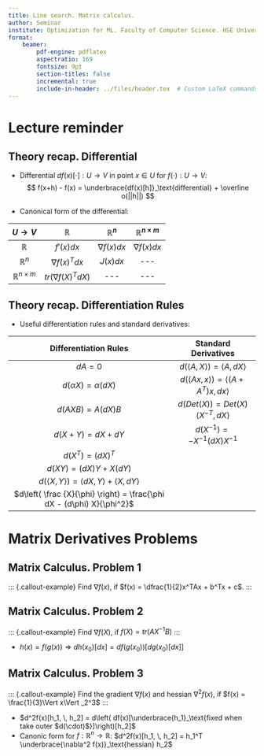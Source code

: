 ```yaml
---
title: Line search. Matrix calculus. 
author: Seminar
institute: Optimization for ML. Faculty of Computer Science. HSE University
format: 
    beamer:
        pdf-engine: pdflatex
        aspectratio: 169
        fontsize: 9pt
        section-titles: false
        incremental: true
        include-in-header: ../files/header.tex  # Custom LaTeX commands and preamble
---
```


# Lecture reminder

## Theory recap. Differential

* Differential $df(x)[\cdot]: U \rightarrow V$ in point $x \in U$ for $f(\cdot): U \rightarrow V$:
$$
    f(x+h) - f(x) = \underbrace{df(x)[h]}_\text{differential} + \overline o(||h||)
$$


* Canonical form of the differential:

| $U \rightarrow V$ 	| $\mathbb{R}$ 	| $\mathbb{R}^n$ 	| $\mathbb{R}^{n \times m}$ 	|
|:---:	|:---:	|:---:	|:---:	|
| $\mathbb{R}$ 	| $f'(x)dx$ 	| $\nabla f(x) dx$ 	| $\nabla f(x) dx$ 	|
| $\mathbb{R}^n$ 	| $\nabla f(x)^Tdx$ 	| $J(x) dx$ 	| --- 	|
| $\mathbb{R}^{n \times m}$ 	| $tr(\nabla f(X)^T dX)$ 	| --- 	| --- 	|

## Theory recap. Differentiation Rules

* Useful differentiation rules and standard derivatives:

| **Differentiation Rules** 	| **Standard Derivatives** 	|
|:---:	|:---:	|
| $dA = 0$ 	| $d(\langle A,\, X \rangle) =\langle A,\, dX \rangle$ 	|
| $d(\alpha X) = \alpha (dX)$ 	| $d(\langle Ax, \, x \rangle) =\langle (A + A^T)x, \, dx \rangle$ 	|
| $d(AXB) = A(dX)B$ 	| $d(Det(X)) = Det(X) \langle X^{-T}, \, dX \rangle$ 	|
| $d(X+Y) = dX + dY$ 	| $d(X^{-1}) = -X^{-1}(dX)X^{-1}$ 	|
| $d(X^T) = (dX)^T$ 	|  	|
| $d(XY) = (dX)Y + X(dY)$ 	|  	|
| $d(\langle X,\, Y \rangle) = \langle dX,\, Y \rangle + \langle X,\, dY \rangle$ 	|  	|
| $d\left( \frac {X}{\phi} \right) = \frac{\phi dX - (d\phi) X}{\phi^2}$ 	|  	|

# Matrix Derivatives Problems

## Matrix Calculus. Problem 1

::: {.callout-example}
Find $\nabla f(x)$, if $f(x) = \dfrac{1}{2}x^TAx + b^Tx + c$.
:::

## Matrix Calculus. Problem 2

::: {.callout-example}
Find $\nabla f(X)$, if $f(X) = tr(AX^{-1}B)$
:::

* $h(x) = f(g(x)) \Rightarrow dh(x_0)[dx] = df(g(x_0))[dg(x_0)[dx]]$

## Matrix Calculus. Problem 3

::: {.callout-example}
Find the gradient $\nabla f(x)$ and hessian $\nabla^2 f(x)$, if $f(x) = \frac{1}{3}\Vert x\Vert _2^3$
:::


* $d^2f(x)[h_1, \, h_2] = d\left( df(x)[\underbrace{h_1}_\text{fixed when take outer $d(\cdot)$}]\right)[h_2]$
* Canonic form for $f: \mathbb{R}^n \rightarrow \mathbb{R}$: $d^2f(x)[h_1, \, h_2] = h_1^T \underbrace{\nabla^2 f(x)}_\text{hessian} h_2$


